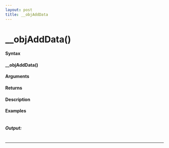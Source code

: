 ```yaml
---
layout: post
title: __objAddData
---
```


# __objAddData()


#### Syntax

#### __objAddData()

#### Arguments

#### Returns

#### Description

#### Examples

```

```

##### Output:

```

```

---